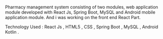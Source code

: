 Pharmacy management system consisting of two modules, web application module developed
with React Js, Spring Boot, MySQL and Android mobile application module. And i was working on the front end React Part.

Technology Used : React Js , HTML5 , CSS , Spring Boot , MySQL , Android Kotlin .

